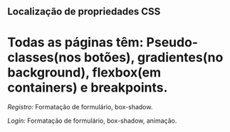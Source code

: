 ## Localização de propriedades CSS

##
Todas as páginas têm: Pseudo-classes(nos botões), gradientes(no background), flexbox(em containers) e breakpoints.
=======

*Registro:*
Formatação de formulário, box-shadow.
  
*Login:*
Formatação de formulário, box-shadow, animação.
